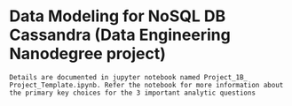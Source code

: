# Data Modeling for NoSQL DB Cassandra (Data Engineering Nanodegree project)
    Details are documented in jupyter notebook named Project_1B_ Project_Template.ipynb. Refer the notebook for more information about the primary key choices for the 3 important analytic questions 